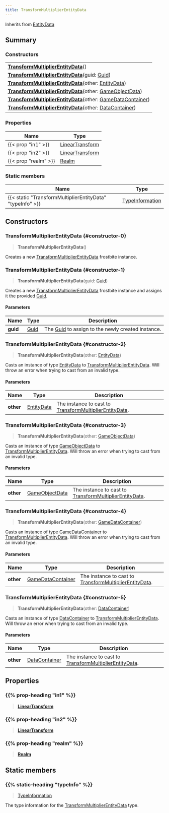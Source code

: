 ```yaml
---
title: TransformMultiplierEntityData
---
```


Inherits from 
[EntityData](/vext/ref/fb/entitydata)

## Summary
### Constructors
| |
| ----------- |
| **[TransformMultiplierEntityData](#constructor-0)**() |
| **[TransformMultiplierEntityData](#constructor-1)**(guid: [Guid](/vext/ref/shared/class/guid)) |
| **[TransformMultiplierEntityData](#constructor-2)**(other: [EntityData](/vext/ref/fb/entitydata)) |
| **[TransformMultiplierEntityData](#constructor-3)**(other: [GameObjectData](/vext/ref/fb/gameobjectdata)) |
| **[TransformMultiplierEntityData](#constructor-4)**(other: [GameDataContainer](/vext/ref/fb/gamedatacontainer)) |
| **[TransformMultiplierEntityData](#constructor-5)**(other: [DataContainer](/vext/ref/shared/class/datacontainer)) |

### Properties
| Name | Type |
| ---- | ---- |
| {{< prop "in1" >}} | [LinearTransform](/vext/ref/shared/class/lineartransform) |
| {{< prop "in2" >}} | [LinearTransform](/vext/ref/shared/class/lineartransform) |
| {{< prop "realm" >}} | [Realm](/vext/ref/fb/realm) |

### Static members
| Name | Type |
| ---- | ---- |
| {{< static "TransformMultiplierEntityData" "typeInfo" >}} | [TypeInformation](/vext/ref/shared/class/typeinformation) |

## Constructors
### TransformMultiplierEntityData {#constructor-0}
> **TransformMultiplierEntityData**()

Creates a new [TransformMultiplierEntityData](/vext/ref/fb/transformmultiplierentitydata) frostbite instance.

### TransformMultiplierEntityData {#constructor-1}
> **TransformMultiplierEntityData**(guid: [Guid](/vext/ref/shared/class/guid))

Creates a new [TransformMultiplierEntityData](/vext/ref/fb/transformmultiplierentitydata) frostbite instance and assigns it the provided [Guid](/vext/ref/shared/class/guid).

#### Parameters
| Name | Type | Description |
| ---- | ---- | ----------- |
| **guid** | [Guid](/vext/ref/shared/class/guid) | The [Guid](/vext/ref/shared/class/guid) to assign to the newly created instance. |

### TransformMultiplierEntityData {#constructor-2}
> **TransformMultiplierEntityData**(other: [EntityData](/vext/ref/fb/entitydata))

Casts an instance of type [EntityData](/vext/ref/fb/entitydata) to [TransformMultiplierEntityData](/vext/ref/fb/transformmultiplierentitydata). Will throw an error when trying to cast from an invalid type.

#### Parameters
| Name | Type | Description |
| ---- | ---- | ----------- |
| **other** | [EntityData](/vext/ref/fb/entitydata) | The instance to cast to [TransformMultiplierEntityData](/vext/ref/fb/transformmultiplierentitydata). |

### TransformMultiplierEntityData {#constructor-3}
> **TransformMultiplierEntityData**(other: [GameObjectData](/vext/ref/fb/gameobjectdata))

Casts an instance of type [GameObjectData](/vext/ref/fb/gameobjectdata) to [TransformMultiplierEntityData](/vext/ref/fb/transformmultiplierentitydata). Will throw an error when trying to cast from an invalid type.

#### Parameters
| Name | Type | Description |
| ---- | ---- | ----------- |
| **other** | [GameObjectData](/vext/ref/fb/gameobjectdata) | The instance to cast to [TransformMultiplierEntityData](/vext/ref/fb/transformmultiplierentitydata). |

### TransformMultiplierEntityData {#constructor-4}
> **TransformMultiplierEntityData**(other: [GameDataContainer](/vext/ref/fb/gamedatacontainer))

Casts an instance of type [GameDataContainer](/vext/ref/fb/gamedatacontainer) to [TransformMultiplierEntityData](/vext/ref/fb/transformmultiplierentitydata). Will throw an error when trying to cast from an invalid type.

#### Parameters
| Name | Type | Description |
| ---- | ---- | ----------- |
| **other** | [GameDataContainer](/vext/ref/fb/gamedatacontainer) | The instance to cast to [TransformMultiplierEntityData](/vext/ref/fb/transformmultiplierentitydata). |

### TransformMultiplierEntityData {#constructor-5}
> **TransformMultiplierEntityData**(other: [DataContainer](/vext/ref/shared/class/datacontainer))

Casts an instance of type [DataContainer](/vext/ref/shared/class/datacontainer) to [TransformMultiplierEntityData](/vext/ref/fb/transformmultiplierentitydata). Will throw an error when trying to cast from an invalid type.

#### Parameters
| Name | Type | Description |
| ---- | ---- | ----------- |
| **other** | [DataContainer](/vext/ref/shared/class/datacontainer) | The instance to cast to [TransformMultiplierEntityData](/vext/ref/fb/transformmultiplierentitydata). |

## Properties
### {{% prop-heading "in1" %}}
> **[LinearTransform](/vext/ref/shared/class/lineartransform)**

### {{% prop-heading "in2" %}}
> **[LinearTransform](/vext/ref/shared/class/lineartransform)**

### {{% prop-heading "realm" %}}
> **[Realm](/vext/ref/fb/realm)**

## Static members
### {{% static-heading "typeInfo" %}}
> [TypeInformation](/vext/ref/shared/class/typeinformation)

The type information for the [TransformMultiplierEntityData](/vext/ref/fb/transformmultiplierentitydata) type.

